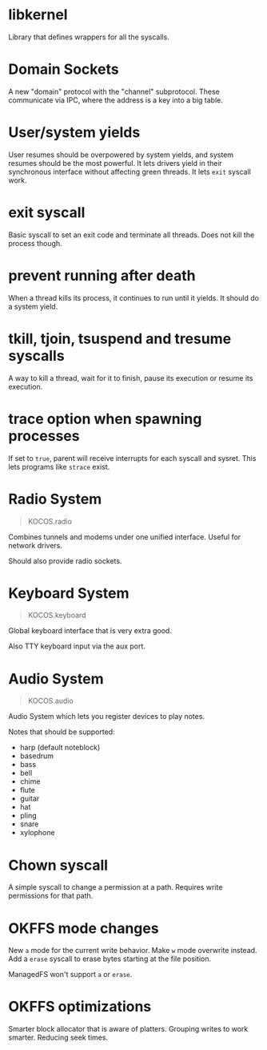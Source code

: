 # libkernel

Library that defines wrappers for all the syscalls.

# Domain Sockets

A new "domain" protocol with the "channel" subprotocol.
These communicate via IPC, where the address is a key into a big table.

# User/system yields

User resumes should be overpowered by system yields, and system resumes should be the most powerful.
It lets drivers yield in their synchronous interface without affecting green threads.
It lets `exit` syscall work.

# exit syscall

Basic syscall to set an exit code and terminate all threads. Does not kill the process though.

# prevent running after death

When a thread kills its process, it continues to run until it yields. It should do a system yield.

# tkill, tjoin, tsuspend and tresume syscalls

A way to kill a thread, wait for it to finish, pause its execution or resume its execution.

# trace option when spawning processes

If set to `true`, parent will receive interrupts for each syscall and sysret.
This lets programs like `strace` exist.

# Radio System
> KOCOS.radio

Combines tunnels and modems under one unified interface.
Useful for network drivers.

Should also provide radio sockets.

# Keyboard System
> KOCOS.keyboard

Global keyboard interface that is very extra good.

Also TTY keyboard input via the aux port.

# Audio System
> KOCOS.audio

Audio System which lets you register devices to play notes.

Notes that should be supported:
- harp (default noteblock)
- basedrum
- bass
- bell
- chime
- flute
- guitar
- hat
- pling
- snare
- xylophone

# Chown syscall

A simple syscall to change a permission at a path.
Requires write permissions for that path.

# OKFFS mode changes

New `a` mode for the current write behavior.
Make `w` mode overwrite instead.
Add a `erase` syscall to erase bytes starting at the file position.

ManagedFS won't support `a` or `erase`.

# OKFFS optimizations

Smarter block allocator that is aware of platters.
Grouping writes to work smarter.
Reducing seek times.
